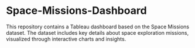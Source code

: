 # Space-Missions-Dashboard
This repository contains a Tableau dashboard based on the Space Missions dataset. The dataset includes key details about space exploration missions, visualized through interactive charts and insights.
